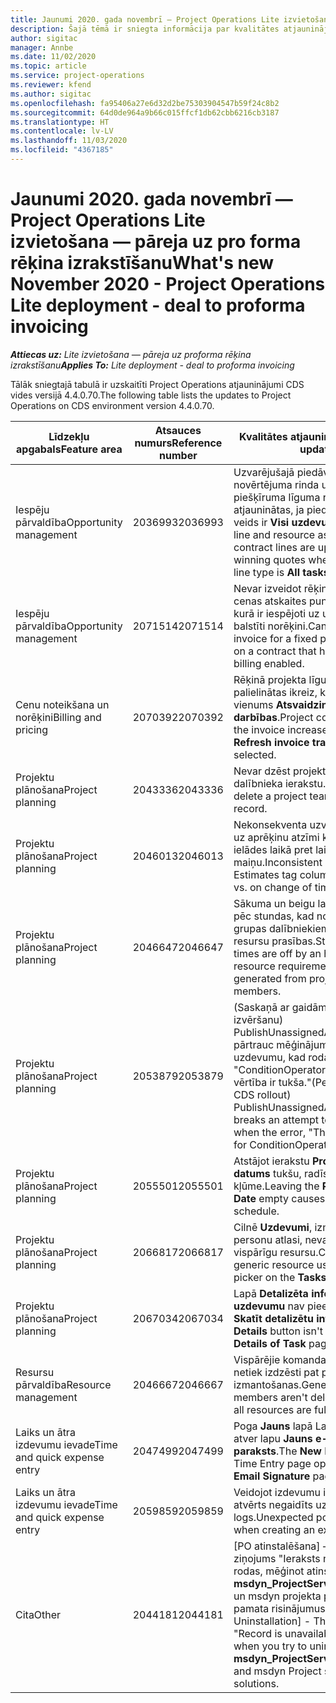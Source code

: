 ```yaml
---
title: Jaunumi 2020. gada novembrī — Project Operations Lite izvietošana — pāreja uz pro forma rēķina izrakstīšanu
description: Šajā tēmā ir sniegta informācija par kvalitātes atjauninājumiem, kas pieejami 2020. gada novembra Project Operations Lite izvietošanas laidienā — darbs ar pro forma rēķiniem.
author: sigitac
manager: Annbe
ms.date: 11/02/2020
ms.topic: article
ms.service: project-operations
ms.reviewer: kfend
ms.author: sigitac
ms.openlocfilehash: fa95406a27e6d32d2be75303904547b59f24c8b2
ms.sourcegitcommit: 64d0de964a9b66c015ffcf1db62cbb6216cb3187
ms.translationtype: HT
ms.contentlocale: lv-LV
ms.lasthandoff: 11/03/2020
ms.locfileid: "4367185"
---
```

# <a name="whats-new-november-2020---project-operations-lite-deployment---deal-to-proforma-invoicing"></a><span data-ttu-id="8d300-103">Jaunumi 2020. gada novembrī — Project Operations Lite izvietošana — pāreja uz pro forma rēķina izrakstīšanu</span><span class="sxs-lookup"><span data-stu-id="8d300-103">What's new November 2020 - Project Operations Lite deployment - deal to proforma invoicing</span></span>

<span data-ttu-id="8d300-104">_**Attiecas uz:** Lite izvietošana — pāreja uz proforma rēķina izrakstīšanu_</span><span class="sxs-lookup"><span data-stu-id="8d300-104">_**Applies To:** Lite deployment - deal to proforma invoicing_</span></span>

<span data-ttu-id="8d300-105">Tālāk sniegtajā tabulā ir uzskaitīti Project Operations atjauninājumi CDS vides versijā 4.4.0.70.</span><span class="sxs-lookup"><span data-stu-id="8d300-105">The following table lists the updates to Project Operations on CDS environment version 4.4.0.70.</span></span>

| <span data-ttu-id="8d300-106">Līdzekļu apgabals</span><span class="sxs-lookup"><span data-stu-id="8d300-106">Feature area</span></span>                 | <span data-ttu-id="8d300-107">Atsauces numurs</span><span class="sxs-lookup"><span data-stu-id="8d300-107">Reference number</span></span> | <span data-ttu-id="8d300-108">Kvalitātes atjauninājums</span><span class="sxs-lookup"><span data-stu-id="8d300-108">Quality update</span></span>                                                                                                                                                                    |
|------------------------------|------------------|-----------------------------------------------------------------------------------------------------------------------------------------------------------------------------------|
| <span data-ttu-id="8d300-109">  Iespēju pārvaldība</span><span class="sxs-lookup"><span data-stu-id="8d300-109">Opportunity management</span></span>       | <span data-ttu-id="8d300-110">2036993</span><span class="sxs-lookup"><span data-stu-id="8d300-110">2036993</span></span>          | <span data-ttu-id="8d300-111">Uzvarējušajā piedāvājumā novērtējuma rinda un resursa piešķīruma līguma rindas tiek atjauninātas, ja piedāvājuma rindas veids ir **Visi uzdevumi**.</span><span class="sxs-lookup"><span data-stu-id="8d300-111">Estimate line and resource   assignment contract lines are updated on winning quotes when the quote line   type is **All tasks**.</span></span>                                                 |
| <span data-ttu-id="8d300-112">  Iespēju pārvaldība</span><span class="sxs-lookup"><span data-stu-id="8d300-112">Opportunity management</span></span>       | <span data-ttu-id="8d300-113">2071514</span><span class="sxs-lookup"><span data-stu-id="8d300-113">2071514</span></span>          | <span data-ttu-id="8d300-114">Nevar izveidot rēķinu par fiksētas cenas atskaites punktu līgumā, kurā ir iespējoti uz uzdevumiem balstīti norēķini.</span><span class="sxs-lookup"><span data-stu-id="8d300-114">Can't create an invoice for a   fixed price milestone on a contract that has task-based billing enabled.</span></span>                                                                          |
| <span data-ttu-id="8d300-115">Cenu noteikšana un norēķini</span><span class="sxs-lookup"><span data-stu-id="8d300-115">Billing and pricing</span></span>          | <span data-ttu-id="8d300-116">2070392</span><span class="sxs-lookup"><span data-stu-id="8d300-116">2070392</span></span>          | <span data-ttu-id="8d300-117">Rēķinā projekta līguma rindas tiek palielinātas ikreiz, kad tiek atlasīts vienums **Atsvaidzināt rēķina darbības**.</span><span class="sxs-lookup"><span data-stu-id="8d300-117">Project contract lines on the   invoice increase every time **Refresh invoice transactions** is   selected.</span></span>                                                                       |
| <span data-ttu-id="8d300-118">Projektu plānošana</span><span class="sxs-lookup"><span data-stu-id="8d300-118">Project planning</span></span>             | <span data-ttu-id="8d300-119">2043336</span><span class="sxs-lookup"><span data-stu-id="8d300-119">2043336</span></span>          | <span data-ttu-id="8d300-120">Nevar dzēst projekta darba grupas dalībnieka ierakstu.</span><span class="sxs-lookup"><span data-stu-id="8d300-120">Unable to delete a project team member record.</span></span>                                                                                                                                    |
| <span data-ttu-id="8d300-121">Projektu plānošana</span><span class="sxs-lookup"><span data-stu-id="8d300-121">Project planning</span></span>             | <span data-ttu-id="8d300-122">2046013</span><span class="sxs-lookup"><span data-stu-id="8d300-122">2046013</span></span>          | <span data-ttu-id="8d300-123">Nekonsekventa uzvedība attiecībā uz aprēķinu atzīmi kolonnām ielādes laikā pret laika posma veida maiņu.</span><span class="sxs-lookup"><span data-stu-id="8d300-123">Inconsistent behavior for   Estimates tag columns during load vs. on change of time-phase type.</span></span>                                                                                   |
| <span data-ttu-id="8d300-124">Projektu plānošana</span><span class="sxs-lookup"><span data-stu-id="8d300-124">Project planning</span></span>             | <span data-ttu-id="8d300-125">2046647</span><span class="sxs-lookup"><span data-stu-id="8d300-125">2046647</span></span>          | <span data-ttu-id="8d300-126">Sākuma un beigu laiks tiek izslēgti pēc stundas, kad no projekta darba grupas dalībniekiem tiek ģenerētas resursu prasības.</span><span class="sxs-lookup"><span data-stu-id="8d300-126">Start and end times are off by   an hour when resource requirements are generated from project team members.</span></span>                                                                      |
| <span data-ttu-id="8d300-127">Projektu plānošana</span><span class="sxs-lookup"><span data-stu-id="8d300-127">Project planning</span></span>             | <span data-ttu-id="8d300-128">2053879</span><span class="sxs-lookup"><span data-stu-id="8d300-128">2053879</span></span>          | <span data-ttu-id="8d300-129">(Saskaņā ar gaidāmo CDs izvēršanu) PublishUnassignedAssignments pārtrauc mēģinājumus saglabāt uzdevumu, kad rodas kļūda "ConditionOperator.In nodotā vērtība ir tukša."</span><span class="sxs-lookup"><span data-stu-id="8d300-129">(Per the upcoming CDS   rollout)   PublishUnassignedAssignments   breaks an attempt to save a task when  the error, "The   value passed for ConditionOperator.In is   empty."</span></span> |
| <span data-ttu-id="8d300-130">Projektu plānošana</span><span class="sxs-lookup"><span data-stu-id="8d300-130">Project planning</span></span>             | <span data-ttu-id="8d300-131">2055501</span><span class="sxs-lookup"><span data-stu-id="8d300-131">2055501</span></span>          | <span data-ttu-id="8d300-132">Atstājot ierakstu **Projekta sākuma datums** tukšu, radīsies grafika kļūme.</span><span class="sxs-lookup"><span data-stu-id="8d300-132">Leaving the **Project Start   Date** empty causes a failure in the schedule.</span></span>                                                                                                      |
| <span data-ttu-id="8d300-133">Projektu plānošana</span><span class="sxs-lookup"><span data-stu-id="8d300-133">Project planning</span></span>             | <span data-ttu-id="8d300-134">2066817</span><span class="sxs-lookup"><span data-stu-id="8d300-134">2066817</span></span>          | <span data-ttu-id="8d300-135">Cilnē **Uzdevumi**, izmantojot personu atlasi, nevar izveidot vispārīgu resursu.</span><span class="sxs-lookup"><span data-stu-id="8d300-135">Can't create a generic   resource   using the people picker on   the **Tasks** tab.</span></span>                                                                                               |
| <span data-ttu-id="8d300-136">Projektu plānošana</span><span class="sxs-lookup"><span data-stu-id="8d300-136">Project planning</span></span>             | <span data-ttu-id="8d300-137">2067034</span><span class="sxs-lookup"><span data-stu-id="8d300-137">2067034</span></span>          | <span data-ttu-id="8d300-138">Lapā **Detalizēta informācija par uzdevumu** nav pieejama poga **Skatīt detalizētu informāciju**.</span><span class="sxs-lookup"><span data-stu-id="8d300-138">**View Details** button isn't available on the **Details of Task** page.</span></span>                                                                                                         |
| <span data-ttu-id="8d300-139">Resursu pārvaldība</span><span class="sxs-lookup"><span data-stu-id="8d300-139">Resource management</span></span>          | <span data-ttu-id="8d300-140">2046667</span><span class="sxs-lookup"><span data-stu-id="8d300-140">2046667</span></span>          | <span data-ttu-id="8d300-141">Vispārējie komandas dalībnieki netiek izdzēsti pat pēc visu resursu izmantošanas.</span><span class="sxs-lookup"><span data-stu-id="8d300-141">Generic team members aren't   deleted even after all resources are fulfilled.</span></span>                                                                                                     |
| <span data-ttu-id="8d300-142">Laiks un ātra izdevumu ievade</span><span class="sxs-lookup"><span data-stu-id="8d300-142">Time and quick expense entry</span></span> | <span data-ttu-id="8d300-143">2047499</span><span class="sxs-lookup"><span data-stu-id="8d300-143">2047499</span></span>          | <span data-ttu-id="8d300-144">Poga **Jauns** lapā Laika ieraksts atver lapu **Jauns e-pasta paraksts**.</span><span class="sxs-lookup"><span data-stu-id="8d300-144">The **New** button on the Time   Entry page opens the **New Email Signature** page.</span></span>                                                                                               |
| <span data-ttu-id="8d300-145">Laiks un ātra izdevumu ievade</span><span class="sxs-lookup"><span data-stu-id="8d300-145">Time and quick expense entry</span></span> | <span data-ttu-id="8d300-146">2059859</span><span class="sxs-lookup"><span data-stu-id="8d300-146">2059859</span></span>          | <span data-ttu-id="8d300-147">Veidojot izdevumu ierakstu, tiek atvērts negaidīts uznirstošais logs.</span><span class="sxs-lookup"><span data-stu-id="8d300-147">Unexpected   pop-up opens when creating an expense entry.</span></span>                                                                                                                         |
| <span data-ttu-id="8d300-148">Cita</span><span class="sxs-lookup"><span data-stu-id="8d300-148">Other</span></span>                        | <span data-ttu-id="8d300-149">2044181</span><span class="sxs-lookup"><span data-stu-id="8d300-149">2044181</span></span>          | <span data-ttu-id="8d300-150">[PO atinstalēšana] — kļūdas ziņojums "Ieraksts nav pieejams" rodas, mēģinot atinstalēt **msdyn_ProjectServiceCore_Patch** un msdyn projekta pakalpojumu pamata risinājumus.</span><span class="sxs-lookup"><span data-stu-id="8d300-150">[PO Uninstallation] - The error,   "Record is unavailable" occurs when you try to uninstall   **msdyn_ProjectServiceCore_Patch** and msdyn Project service core solutions.</span></span>        |
